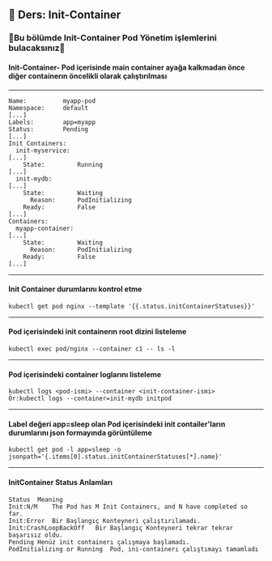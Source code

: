 ## 🧑 Ders: Init-Container

### 📗Bu bölümde Init-Container Pod Yönetim işlemlerini bulacaksınız📗

#### Init-Container- Pod içerisinde main container ayağa kalkmadan önce diğer containerın öncelikli olarak çalıştırılması
***
```
Name:          myapp-pod
Namespace:     default
[...]
Labels:        app=myapp
Status:        Pending
[...]
Init Containers:
  init-myservice:
[...]
    State:         Running
[...]
  init-mydb:
[...]
    State:         Waiting
      Reason:      PodInitializing
    Ready:         False
[...]
Containers:
  myapp-container:
[...]
    State:         Waiting
      Reason:      PodInitializing
    Ready:         False
[...]
```
***
#### Init Container durumlarını kontrol etme
```
kubectl get pod nginx --template '{{.status.initContainerStatuses}}'
```
***
#### Pod içerisindeki init containerın root dizini listeleme
```
kubectl exec pod/nginx --container c1 -- ls -l
```
***
#### Pod içerisindeki container loglarını listeleme
```
kubectl logs <pod-ismi> --container <init-container-ismi>
Ör:kubectl logs --container=init-mydb initpod
```
***
#### Label değeri app=sleep olan Pod içerisindeki init contailer'ların durumlarını json formayında görüntüleme
```
kubectl get pod -l app=sleep -o jsonpath='{.items[0].status.initContainerStatuses[*].name}'
```
***
#### InitContainer Status Anlamları
```
Status	Meaning
Init:N/M	The Pod has M Init Containers, and N have completed so far.
Init:Error	Bir Başlangıç Konteyneri çalıştırılamadı.
Init:CrashLoopBackOff	Bir Başlangıç Konteyneri tekrar tekrar başarısız oldu.
Pending	Henüz init containerı çalışmaya başlamadı.
PodInitializing or Running	Pod, ini-containerı çalıştımayı tamamladı
```
